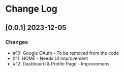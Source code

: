 # Change Log

## [0.0.1] 2023-12-05
### Changes

- #10: Google OAuth - To be removed from the code
- #11: HOME - Needs UI Improvement
- #12: Dashboard & Profile Page - Improvemens
